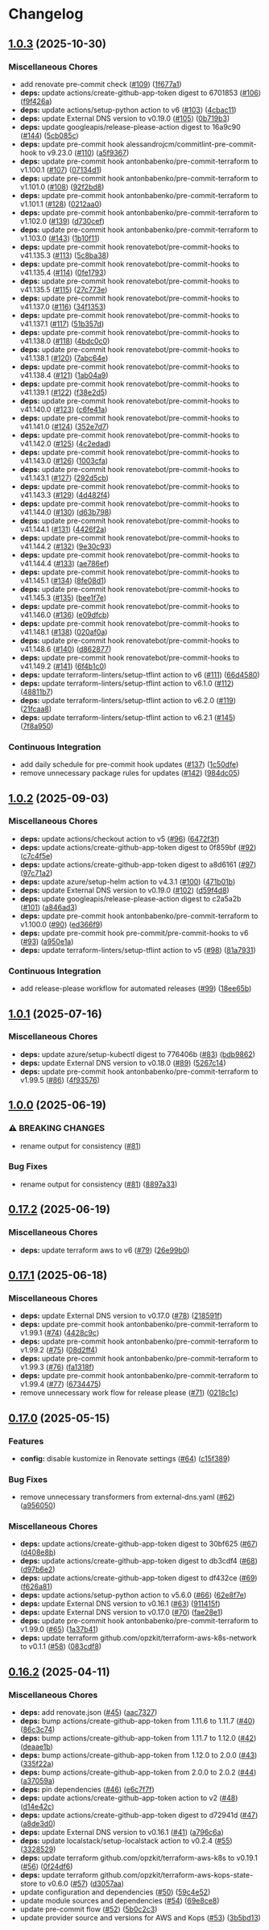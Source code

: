 # Changelog

## [1.0.3](https://github.com/opzkit/terraform-aws-k8s-addons-external-dns/compare/v1.0.2...v1.0.3) (2025-10-30)


### Miscellaneous Chores

* add renovate pre-commit check ([#109](https://github.com/opzkit/terraform-aws-k8s-addons-external-dns/issues/109)) ([1f677a1](https://github.com/opzkit/terraform-aws-k8s-addons-external-dns/commit/1f677a14f51800952b1aa37c8273719c3cbe0179))
* **deps:** update actions/create-github-app-token digest to 6701853 ([#106](https://github.com/opzkit/terraform-aws-k8s-addons-external-dns/issues/106)) ([f9f426a](https://github.com/opzkit/terraform-aws-k8s-addons-external-dns/commit/f9f426aad0c21ad4b464cbd026ec7a004795b0da))
* **deps:** update actions/setup-python action to v6 ([#103](https://github.com/opzkit/terraform-aws-k8s-addons-external-dns/issues/103)) ([4cbac11](https://github.com/opzkit/terraform-aws-k8s-addons-external-dns/commit/4cbac11adfa7267d674f3d736e6c5e4f43b8d050))
* **deps:** update External DNS version to v0.19.0 ([#105](https://github.com/opzkit/terraform-aws-k8s-addons-external-dns/issues/105)) ([0b719b3](https://github.com/opzkit/terraform-aws-k8s-addons-external-dns/commit/0b719b3d0ea9c1ea2c6a08eea3a1e1deef6677ae))
* **deps:** update googleapis/release-please-action digest to 16a9c90 ([#144](https://github.com/opzkit/terraform-aws-k8s-addons-external-dns/issues/144)) ([5cb085c](https://github.com/opzkit/terraform-aws-k8s-addons-external-dns/commit/5cb085c9d5ab155070366f77b55b2ccef541c236))
* **deps:** update pre-commit hook alessandrojcm/commitlint-pre-commit-hook to v9.23.0 ([#110](https://github.com/opzkit/terraform-aws-k8s-addons-external-dns/issues/110)) ([a5f9367](https://github.com/opzkit/terraform-aws-k8s-addons-external-dns/commit/a5f9367d31aaa682042c291352facea915fceba2))
* **deps:** update pre-commit hook antonbabenko/pre-commit-terraform to v1.100.1 ([#107](https://github.com/opzkit/terraform-aws-k8s-addons-external-dns/issues/107)) ([07134d1](https://github.com/opzkit/terraform-aws-k8s-addons-external-dns/commit/07134d1b5654fd998d50ca0d88c7bd5bb9f33408))
* **deps:** update pre-commit hook antonbabenko/pre-commit-terraform to v1.101.0 ([#108](https://github.com/opzkit/terraform-aws-k8s-addons-external-dns/issues/108)) ([92f2bd8](https://github.com/opzkit/terraform-aws-k8s-addons-external-dns/commit/92f2bd8a93942da1217dd5e975404b91ac7677d2))
* **deps:** update pre-commit hook antonbabenko/pre-commit-terraform to v1.101.1 ([#128](https://github.com/opzkit/terraform-aws-k8s-addons-external-dns/issues/128)) ([0212aa0](https://github.com/opzkit/terraform-aws-k8s-addons-external-dns/commit/0212aa08eaf00d000b0946edc22aef2cd5e5ff00))
* **deps:** update pre-commit hook antonbabenko/pre-commit-terraform to v1.102.0 ([#139](https://github.com/opzkit/terraform-aws-k8s-addons-external-dns/issues/139)) ([d730cef](https://github.com/opzkit/terraform-aws-k8s-addons-external-dns/commit/d730ceffbdb1207d80adc702fb52c8b8b09d9f71))
* **deps:** update pre-commit hook antonbabenko/pre-commit-terraform to v1.103.0 ([#143](https://github.com/opzkit/terraform-aws-k8s-addons-external-dns/issues/143)) ([1b10f11](https://github.com/opzkit/terraform-aws-k8s-addons-external-dns/commit/1b10f118baf09fb26ad73f97b2518043bba91bf4))
* **deps:** update pre-commit hook renovatebot/pre-commit-hooks to v41.135.3 ([#113](https://github.com/opzkit/terraform-aws-k8s-addons-external-dns/issues/113)) ([5c8ba38](https://github.com/opzkit/terraform-aws-k8s-addons-external-dns/commit/5c8ba38dd7804bb502415e3a67d36396bb1e6c61))
* **deps:** update pre-commit hook renovatebot/pre-commit-hooks to v41.135.4 ([#114](https://github.com/opzkit/terraform-aws-k8s-addons-external-dns/issues/114)) ([0fe1793](https://github.com/opzkit/terraform-aws-k8s-addons-external-dns/commit/0fe17933f3945071edc8bb99df3facd139080cf2))
* **deps:** update pre-commit hook renovatebot/pre-commit-hooks to v41.135.5 ([#115](https://github.com/opzkit/terraform-aws-k8s-addons-external-dns/issues/115)) ([27c773e](https://github.com/opzkit/terraform-aws-k8s-addons-external-dns/commit/27c773eaf3dbbe59aeed45248212fc5d5b55d349))
* **deps:** update pre-commit hook renovatebot/pre-commit-hooks to v41.137.0 ([#116](https://github.com/opzkit/terraform-aws-k8s-addons-external-dns/issues/116)) ([34f1353](https://github.com/opzkit/terraform-aws-k8s-addons-external-dns/commit/34f1353d59dd4c6628c0145bf8530c7b4f5a8dd0))
* **deps:** update pre-commit hook renovatebot/pre-commit-hooks to v41.137.1 ([#117](https://github.com/opzkit/terraform-aws-k8s-addons-external-dns/issues/117)) ([51b357d](https://github.com/opzkit/terraform-aws-k8s-addons-external-dns/commit/51b357dcaffe81567219e2dcc47f6b3483eb4572))
* **deps:** update pre-commit hook renovatebot/pre-commit-hooks to v41.138.0 ([#118](https://github.com/opzkit/terraform-aws-k8s-addons-external-dns/issues/118)) ([4bdc0c0](https://github.com/opzkit/terraform-aws-k8s-addons-external-dns/commit/4bdc0c0563fb8346474ad183e2baf68e07574ab5))
* **deps:** update pre-commit hook renovatebot/pre-commit-hooks to v41.138.1 ([#120](https://github.com/opzkit/terraform-aws-k8s-addons-external-dns/issues/120)) ([7abc64e](https://github.com/opzkit/terraform-aws-k8s-addons-external-dns/commit/7abc64e9593eb3a5940f61a6d1a097ee6ffd38d3))
* **deps:** update pre-commit hook renovatebot/pre-commit-hooks to v41.138.4 ([#121](https://github.com/opzkit/terraform-aws-k8s-addons-external-dns/issues/121)) ([1ab04a9](https://github.com/opzkit/terraform-aws-k8s-addons-external-dns/commit/1ab04a9a8395f98f94b2e548b1942145156ce177))
* **deps:** update pre-commit hook renovatebot/pre-commit-hooks to v41.139.1 ([#122](https://github.com/opzkit/terraform-aws-k8s-addons-external-dns/issues/122)) ([f38e2d5](https://github.com/opzkit/terraform-aws-k8s-addons-external-dns/commit/f38e2d52d8710ad7582e14b64c5f27709e0e8a70))
* **deps:** update pre-commit hook renovatebot/pre-commit-hooks to v41.140.0 ([#123](https://github.com/opzkit/terraform-aws-k8s-addons-external-dns/issues/123)) ([c6fe41a](https://github.com/opzkit/terraform-aws-k8s-addons-external-dns/commit/c6fe41a9a2145fe84ab45a7f7dcb335a1e263e9c))
* **deps:** update pre-commit hook renovatebot/pre-commit-hooks to v41.141.0 ([#124](https://github.com/opzkit/terraform-aws-k8s-addons-external-dns/issues/124)) ([352e7d7](https://github.com/opzkit/terraform-aws-k8s-addons-external-dns/commit/352e7d7207a66b85e6d983a6a9ae8b7855742efe))
* **deps:** update pre-commit hook renovatebot/pre-commit-hooks to v41.142.0 ([#125](https://github.com/opzkit/terraform-aws-k8s-addons-external-dns/issues/125)) ([4c2edad](https://github.com/opzkit/terraform-aws-k8s-addons-external-dns/commit/4c2edaddd61b3d264183430f36b9bc384883eac7))
* **deps:** update pre-commit hook renovatebot/pre-commit-hooks to v41.143.0 ([#126](https://github.com/opzkit/terraform-aws-k8s-addons-external-dns/issues/126)) ([1003cfa](https://github.com/opzkit/terraform-aws-k8s-addons-external-dns/commit/1003cfab22cba8508ac27e35ef97dae1af8a09c3))
* **deps:** update pre-commit hook renovatebot/pre-commit-hooks to v41.143.1 ([#127](https://github.com/opzkit/terraform-aws-k8s-addons-external-dns/issues/127)) ([292d5cb](https://github.com/opzkit/terraform-aws-k8s-addons-external-dns/commit/292d5cbc3d67bbc919accffa458c28c1aa6d3fd2))
* **deps:** update pre-commit hook renovatebot/pre-commit-hooks to v41.143.3 ([#129](https://github.com/opzkit/terraform-aws-k8s-addons-external-dns/issues/129)) ([4d482f4](https://github.com/opzkit/terraform-aws-k8s-addons-external-dns/commit/4d482f43e318a4db7f79d4a0ef51c929652506a5))
* **deps:** update pre-commit hook renovatebot/pre-commit-hooks to v41.144.0 ([#130](https://github.com/opzkit/terraform-aws-k8s-addons-external-dns/issues/130)) ([d63b798](https://github.com/opzkit/terraform-aws-k8s-addons-external-dns/commit/d63b798790cc708b389ef11bd971ae053c90782b))
* **deps:** update pre-commit hook renovatebot/pre-commit-hooks to v41.144.1 ([#131](https://github.com/opzkit/terraform-aws-k8s-addons-external-dns/issues/131)) ([4426f2a](https://github.com/opzkit/terraform-aws-k8s-addons-external-dns/commit/4426f2a7bf7483b3f74cd50c6b2d4c0f70a3488c))
* **deps:** update pre-commit hook renovatebot/pre-commit-hooks to v41.144.2 ([#132](https://github.com/opzkit/terraform-aws-k8s-addons-external-dns/issues/132)) ([9e30c93](https://github.com/opzkit/terraform-aws-k8s-addons-external-dns/commit/9e30c93d73c47ce2faccdb1764b1510cc7e33a87))
* **deps:** update pre-commit hook renovatebot/pre-commit-hooks to v41.144.4 ([#133](https://github.com/opzkit/terraform-aws-k8s-addons-external-dns/issues/133)) ([ae786ef](https://github.com/opzkit/terraform-aws-k8s-addons-external-dns/commit/ae786efd00017fff0e9c437086a753f1e9d33b57))
* **deps:** update pre-commit hook renovatebot/pre-commit-hooks to v41.145.1 ([#134](https://github.com/opzkit/terraform-aws-k8s-addons-external-dns/issues/134)) ([8fe08d1](https://github.com/opzkit/terraform-aws-k8s-addons-external-dns/commit/8fe08d1243a7f28cd81b50eb5ccf607cfd1a5faf))
* **deps:** update pre-commit hook renovatebot/pre-commit-hooks to v41.145.3 ([#135](https://github.com/opzkit/terraform-aws-k8s-addons-external-dns/issues/135)) ([bee1f7e](https://github.com/opzkit/terraform-aws-k8s-addons-external-dns/commit/bee1f7e5040c50d7d37b67154cbbc1febec7800a))
* **deps:** update pre-commit hook renovatebot/pre-commit-hooks to v41.146.0 ([#136](https://github.com/opzkit/terraform-aws-k8s-addons-external-dns/issues/136)) ([e09dfcb](https://github.com/opzkit/terraform-aws-k8s-addons-external-dns/commit/e09dfcbb8e689a605fd3301579fadb92fa82085a))
* **deps:** update pre-commit hook renovatebot/pre-commit-hooks to v41.148.1 ([#138](https://github.com/opzkit/terraform-aws-k8s-addons-external-dns/issues/138)) ([020af0a](https://github.com/opzkit/terraform-aws-k8s-addons-external-dns/commit/020af0ae3d5985091e15e017a3501671ebcc9418))
* **deps:** update pre-commit hook renovatebot/pre-commit-hooks to v41.148.6 ([#140](https://github.com/opzkit/terraform-aws-k8s-addons-external-dns/issues/140)) ([d862877](https://github.com/opzkit/terraform-aws-k8s-addons-external-dns/commit/d86287744d4bb64d8fc5d9cee0bf09a952673280))
* **deps:** update pre-commit hook renovatebot/pre-commit-hooks to v41.149.2 ([#141](https://github.com/opzkit/terraform-aws-k8s-addons-external-dns/issues/141)) ([6f4b1c0](https://github.com/opzkit/terraform-aws-k8s-addons-external-dns/commit/6f4b1c05be8d8dc4be044e2d7d198cd09ea26240))
* **deps:** update terraform-linters/setup-tflint action to v6 ([#111](https://github.com/opzkit/terraform-aws-k8s-addons-external-dns/issues/111)) ([66d4580](https://github.com/opzkit/terraform-aws-k8s-addons-external-dns/commit/66d45809d71bf5e2d3bbaa1b00223fdd106e852e))
* **deps:** update terraform-linters/setup-tflint action to v6.1.0 ([#112](https://github.com/opzkit/terraform-aws-k8s-addons-external-dns/issues/112)) ([48811b7](https://github.com/opzkit/terraform-aws-k8s-addons-external-dns/commit/48811b7f257dd6fbf3514d328d0d432afe023e06))
* **deps:** update terraform-linters/setup-tflint action to v6.2.0 ([#119](https://github.com/opzkit/terraform-aws-k8s-addons-external-dns/issues/119)) ([21fcaa8](https://github.com/opzkit/terraform-aws-k8s-addons-external-dns/commit/21fcaa8477f53a6d4fa96475daad666f2fafba2d))
* **deps:** update terraform-linters/setup-tflint action to v6.2.1 ([#145](https://github.com/opzkit/terraform-aws-k8s-addons-external-dns/issues/145)) ([7f8a950](https://github.com/opzkit/terraform-aws-k8s-addons-external-dns/commit/7f8a95036457d8ffe51acf60ab26bde585a5694e))


### Continuous Integration

* add daily schedule for pre-commit hook updates ([#137](https://github.com/opzkit/terraform-aws-k8s-addons-external-dns/issues/137)) ([1c50dfe](https://github.com/opzkit/terraform-aws-k8s-addons-external-dns/commit/1c50dfe376e768c086cdb34c5a5ec1bd7dce86cc))
* remove unnecessary package rules for updates ([#142](https://github.com/opzkit/terraform-aws-k8s-addons-external-dns/issues/142)) ([984dc05](https://github.com/opzkit/terraform-aws-k8s-addons-external-dns/commit/984dc058e19442c69a6eab13e3d263f7bda2a7c2))

## [1.0.2](https://github.com/opzkit/terraform-aws-k8s-addons-external-dns/compare/v1.0.1...v1.0.2) (2025-09-03)


### Miscellaneous Chores

* **deps:** update actions/checkout action to v5 ([#96](https://github.com/opzkit/terraform-aws-k8s-addons-external-dns/issues/96)) ([6472f3f](https://github.com/opzkit/terraform-aws-k8s-addons-external-dns/commit/6472f3f27f90eb40388079b8b9ae2f843dc65c4f))
* **deps:** update actions/create-github-app-token digest to 0f859bf ([#92](https://github.com/opzkit/terraform-aws-k8s-addons-external-dns/issues/92)) ([c7c4f5e](https://github.com/opzkit/terraform-aws-k8s-addons-external-dns/commit/c7c4f5e08cd71c89ac47989d485498ee14c54aa5))
* **deps:** update actions/create-github-app-token digest to a8d6161 ([#97](https://github.com/opzkit/terraform-aws-k8s-addons-external-dns/issues/97)) ([97c71a2](https://github.com/opzkit/terraform-aws-k8s-addons-external-dns/commit/97c71a224a0bc8847788155e37ced913de35e46e))
* **deps:** update azure/setup-helm action to v4.3.1 ([#100](https://github.com/opzkit/terraform-aws-k8s-addons-external-dns/issues/100)) ([471b01b](https://github.com/opzkit/terraform-aws-k8s-addons-external-dns/commit/471b01b31b028b1320e654cb3d8562dceb87f41f))
* **deps:** update External DNS version to v0.19.0 ([#102](https://github.com/opzkit/terraform-aws-k8s-addons-external-dns/issues/102)) ([d59f4d8](https://github.com/opzkit/terraform-aws-k8s-addons-external-dns/commit/d59f4d82c4efbfc1c7e77e3aeaa7c248add74f2f))
* **deps:** update googleapis/release-please-action digest to c2a5a2b ([#101](https://github.com/opzkit/terraform-aws-k8s-addons-external-dns/issues/101)) ([a846ad3](https://github.com/opzkit/terraform-aws-k8s-addons-external-dns/commit/a846ad3323cafb4ddb701c49fce6c98932805612))
* **deps:** update pre-commit hook antonbabenko/pre-commit-terraform to v1.100.0 ([#90](https://github.com/opzkit/terraform-aws-k8s-addons-external-dns/issues/90)) ([ed366f9](https://github.com/opzkit/terraform-aws-k8s-addons-external-dns/commit/ed366f92dfa30e0c35e611321bfb56b1d2df265e))
* **deps:** update pre-commit hook pre-commit/pre-commit-hooks to v6 ([#93](https://github.com/opzkit/terraform-aws-k8s-addons-external-dns/issues/93)) ([a950e1a](https://github.com/opzkit/terraform-aws-k8s-addons-external-dns/commit/a950e1abbcf5d537857b2f66f4554c1d3d644c17))
* **deps:** update terraform-linters/setup-tflint action to v5 ([#98](https://github.com/opzkit/terraform-aws-k8s-addons-external-dns/issues/98)) ([81a7931](https://github.com/opzkit/terraform-aws-k8s-addons-external-dns/commit/81a7931d2e83789ab7bd6d5216d9255f7f2656e8))


### Continuous Integration

* add release-please workflow for automated releases ([#99](https://github.com/opzkit/terraform-aws-k8s-addons-external-dns/issues/99)) ([18ee65b](https://github.com/opzkit/terraform-aws-k8s-addons-external-dns/commit/18ee65b0a069364085e29eed20c9b8187226a5b1))

## [1.0.1](https://github.com/opzkit/terraform-aws-k8s-addons-external-dns/compare/v1.0.0...v1.0.1) (2025-07-16)


### Miscellaneous Chores

* **deps:** update azure/setup-kubectl digest to 776406b ([#83](https://github.com/opzkit/terraform-aws-k8s-addons-external-dns/issues/83)) ([bdb9862](https://github.com/opzkit/terraform-aws-k8s-addons-external-dns/commit/bdb986284786b5d3df17f17f11a0c4b08b684022))
* **deps:** update External DNS version to v0.18.0 ([#89](https://github.com/opzkit/terraform-aws-k8s-addons-external-dns/issues/89)) ([5267c14](https://github.com/opzkit/terraform-aws-k8s-addons-external-dns/commit/5267c1416b8158e8694bcf3c74fb2a91d7553e92))
* **deps:** update pre-commit hook antonbabenko/pre-commit-terraform to v1.99.5 ([#86](https://github.com/opzkit/terraform-aws-k8s-addons-external-dns/issues/86)) ([4f93576](https://github.com/opzkit/terraform-aws-k8s-addons-external-dns/commit/4f93576756c22c68e55c1d0b430f8214426bea65))

## [1.0.0](https://github.com/opzkit/terraform-aws-k8s-addons-external-dns/compare/v0.17.2...v1.0.0) (2025-06-19)


### ⚠ BREAKING CHANGES

* rename output for consistency ([#81](https://github.com/opzkit/terraform-aws-k8s-addons-external-dns/issues/81))

### Bug Fixes

* rename output for consistency ([#81](https://github.com/opzkit/terraform-aws-k8s-addons-external-dns/issues/81)) ([8897a33](https://github.com/opzkit/terraform-aws-k8s-addons-external-dns/commit/8897a33053b9e3d97ed3655dc50c0a607f17083a))

## [0.17.2](https://github.com/opzkit/terraform-aws-k8s-addons-external-dns/compare/v0.17.1...v0.17.2) (2025-06-19)


### Miscellaneous Chores

* **deps:** update terraform aws to v6 ([#79](https://github.com/opzkit/terraform-aws-k8s-addons-external-dns/issues/79)) ([26e99b0](https://github.com/opzkit/terraform-aws-k8s-addons-external-dns/commit/26e99b0ab8d41cbbb78ae3addd3c6352c45bb241))

## [0.17.1](https://github.com/opzkit/terraform-aws-k8s-addons-external-dns/compare/v0.17.0...v0.17.1) (2025-06-18)


### Miscellaneous Chores

* **deps:** update External DNS version to v0.17.0 ([#78](https://github.com/opzkit/terraform-aws-k8s-addons-external-dns/issues/78)) ([218591f](https://github.com/opzkit/terraform-aws-k8s-addons-external-dns/commit/218591f8ae339ce3ef72bffa242264f6d247ea19))
* **deps:** update pre-commit hook antonbabenko/pre-commit-terraform to v1.99.1 ([#74](https://github.com/opzkit/terraform-aws-k8s-addons-external-dns/issues/74)) ([4428c9c](https://github.com/opzkit/terraform-aws-k8s-addons-external-dns/commit/4428c9cbcc030fad4cd8c2b466527f514acf9a4b))
* **deps:** update pre-commit hook antonbabenko/pre-commit-terraform to v1.99.2 ([#75](https://github.com/opzkit/terraform-aws-k8s-addons-external-dns/issues/75)) ([08d2ff4](https://github.com/opzkit/terraform-aws-k8s-addons-external-dns/commit/08d2ff4af9a11f9ab5d3fe7fd52e96f80a75e1fa))
* **deps:** update pre-commit hook antonbabenko/pre-commit-terraform to v1.99.3 ([#76](https://github.com/opzkit/terraform-aws-k8s-addons-external-dns/issues/76)) ([fa1318f](https://github.com/opzkit/terraform-aws-k8s-addons-external-dns/commit/fa1318f3fcf23e8cdef8e64d58660663b1f73bdb))
* **deps:** update pre-commit hook antonbabenko/pre-commit-terraform to v1.99.4 ([#77](https://github.com/opzkit/terraform-aws-k8s-addons-external-dns/issues/77)) ([6734475](https://github.com/opzkit/terraform-aws-k8s-addons-external-dns/commit/67344757c12de3bebbd73a2413db1cd09066aa56))
* remove unnecessary work flow for release please ([#71](https://github.com/opzkit/terraform-aws-k8s-addons-external-dns/issues/71)) ([0218c1c](https://github.com/opzkit/terraform-aws-k8s-addons-external-dns/commit/0218c1cd2034b75cc0871c0776b30873483a55bf))

## [0.17.0](https://github.com/opzkit/terraform-aws-k8s-addons-external-dns/compare/v0.16.2...v0.17.0) (2025-05-15)


### Features

* **config:** disable kustomize in Renovate settings ([#64](https://github.com/opzkit/terraform-aws-k8s-addons-external-dns/issues/64)) ([c15f389](https://github.com/opzkit/terraform-aws-k8s-addons-external-dns/commit/c15f389247d86818d2420c7330487f802b385bca))


### Bug Fixes

* remove unnecessary transformers from external-dns.yaml ([#62](https://github.com/opzkit/terraform-aws-k8s-addons-external-dns/issues/62)) ([a956050](https://github.com/opzkit/terraform-aws-k8s-addons-external-dns/commit/a9560500a34d3b32015c9245677a1134f71a019a))


### Miscellaneous Chores

* **deps:** update actions/create-github-app-token digest to 30bf625 ([#67](https://github.com/opzkit/terraform-aws-k8s-addons-external-dns/issues/67)) ([d408e8b](https://github.com/opzkit/terraform-aws-k8s-addons-external-dns/commit/d408e8b9fa82f58c215a364b647299984aa0383e))
* **deps:** update actions/create-github-app-token digest to db3cdf4 ([#68](https://github.com/opzkit/terraform-aws-k8s-addons-external-dns/issues/68)) ([d97b6e2](https://github.com/opzkit/terraform-aws-k8s-addons-external-dns/commit/d97b6e2ea70eee911dda848d9ae22e572cd998a6))
* **deps:** update actions/create-github-app-token digest to df432ce ([#69](https://github.com/opzkit/terraform-aws-k8s-addons-external-dns/issues/69)) ([f626a81](https://github.com/opzkit/terraform-aws-k8s-addons-external-dns/commit/f626a81c5f4d260286a460d225198b57e527067d))
* **deps:** update actions/setup-python action to v5.6.0 ([#66](https://github.com/opzkit/terraform-aws-k8s-addons-external-dns/issues/66)) ([62e8f7e](https://github.com/opzkit/terraform-aws-k8s-addons-external-dns/commit/62e8f7eeb02f954fcb74e511a626b72426e2d97e))
* **deps:** update External DNS version to v0.16.1 ([#63](https://github.com/opzkit/terraform-aws-k8s-addons-external-dns/issues/63)) ([911415f](https://github.com/opzkit/terraform-aws-k8s-addons-external-dns/commit/911415f050e8833973f8aadce4d256e5724c8e18))
* **deps:** update External DNS version to v0.17.0 ([#70](https://github.com/opzkit/terraform-aws-k8s-addons-external-dns/issues/70)) ([fae28e1](https://github.com/opzkit/terraform-aws-k8s-addons-external-dns/commit/fae28e1d25f6e6f4a085556892c7d93f74b33bfb))
* **deps:** update pre-commit hook antonbabenko/pre-commit-terraform to v1.99.0 ([#65](https://github.com/opzkit/terraform-aws-k8s-addons-external-dns/issues/65)) ([1a37b41](https://github.com/opzkit/terraform-aws-k8s-addons-external-dns/commit/1a37b4149bd364c80b33ad7dadb7593f7adff125))
* **deps:** update terraform github.com/opzkit/terraform-aws-k8s-network to v0.1.1 ([#58](https://github.com/opzkit/terraform-aws-k8s-addons-external-dns/issues/58)) ([083cdf8](https://github.com/opzkit/terraform-aws-k8s-addons-external-dns/commit/083cdf8aa4153b64e2928daf82d1670a7d34dbac))

## [0.16.2](https://github.com/opzkit/terraform-aws-k8s-addons-external-dns/compare/v0.16.1...v0.16.2) (2025-04-11)


### Miscellaneous Chores

* **deps:** add renovate.json ([#45](https://github.com/opzkit/terraform-aws-k8s-addons-external-dns/issues/45)) ([aac7327](https://github.com/opzkit/terraform-aws-k8s-addons-external-dns/commit/aac732707c359cb1e55ee9087953dc8b4de26a52))
* **deps:** bump actions/create-github-app-token from 1.11.6 to 1.11.7 ([#40](https://github.com/opzkit/terraform-aws-k8s-addons-external-dns/issues/40)) ([86c3c74](https://github.com/opzkit/terraform-aws-k8s-addons-external-dns/commit/86c3c747733ac4b8b3390df7344a39b7202e8788))
* **deps:** bump actions/create-github-app-token from 1.11.7 to 1.12.0 ([#42](https://github.com/opzkit/terraform-aws-k8s-addons-external-dns/issues/42)) ([deaae1b](https://github.com/opzkit/terraform-aws-k8s-addons-external-dns/commit/deaae1be579f2358c2eade6968a158a0f4dc578a))
* **deps:** bump actions/create-github-app-token from 1.12.0 to 2.0.0 ([#43](https://github.com/opzkit/terraform-aws-k8s-addons-external-dns/issues/43)) ([335f22a](https://github.com/opzkit/terraform-aws-k8s-addons-external-dns/commit/335f22a86ee944aefbf2865a6b3025a3c69d8b31))
* **deps:** bump actions/create-github-app-token from 2.0.0 to 2.0.2 ([#44](https://github.com/opzkit/terraform-aws-k8s-addons-external-dns/issues/44)) ([a37059a](https://github.com/opzkit/terraform-aws-k8s-addons-external-dns/commit/a37059ac043d595906789b172f3aa284018a7a10))
* **deps:** pin dependencies ([#46](https://github.com/opzkit/terraform-aws-k8s-addons-external-dns/issues/46)) ([e6c7f7f](https://github.com/opzkit/terraform-aws-k8s-addons-external-dns/commit/e6c7f7f39c3b370015c47a7074e4b95a4c78df4d))
* **deps:** update actions/create-github-app-token action to v2 ([#48](https://github.com/opzkit/terraform-aws-k8s-addons-external-dns/issues/48)) ([d14e42c](https://github.com/opzkit/terraform-aws-k8s-addons-external-dns/commit/d14e42c11ecf5ee428dab7a39fc9784fc02d9829))
* **deps:** update actions/create-github-app-token digest to d72941d ([#47](https://github.com/opzkit/terraform-aws-k8s-addons-external-dns/issues/47)) ([a8de3d0](https://github.com/opzkit/terraform-aws-k8s-addons-external-dns/commit/a8de3d03849b8e9a1be3d73f6060e975deb0b3e2))
* **deps:** update External DNS version to v0.16.1 ([#41](https://github.com/opzkit/terraform-aws-k8s-addons-external-dns/issues/41)) ([a796c6a](https://github.com/opzkit/terraform-aws-k8s-addons-external-dns/commit/a796c6af922d12607e06e9f20bd6bd23a144c615))
* **deps:** update localstack/setup-localstack action to v0.2.4 ([#55](https://github.com/opzkit/terraform-aws-k8s-addons-external-dns/issues/55)) ([3328529](https://github.com/opzkit/terraform-aws-k8s-addons-external-dns/commit/3328529304de3452a50a295f29c3d0380ce708cb))
* **deps:** update terraform github.com/opzkit/terraform-aws-k8s to v0.19.1 ([#56](https://github.com/opzkit/terraform-aws-k8s-addons-external-dns/issues/56)) ([0f24df6](https://github.com/opzkit/terraform-aws-k8s-addons-external-dns/commit/0f24df67da032b5881c6b209b2c8124868089725))
* **deps:** update terraform github.com/opzkit/terraform-aws-kops-state-store to v0.6.0 ([#57](https://github.com/opzkit/terraform-aws-k8s-addons-external-dns/issues/57)) ([d3057aa](https://github.com/opzkit/terraform-aws-k8s-addons-external-dns/commit/d3057aa4e6b7463ee752a677ab57ccf4d73f19b9))
* update configuration and dependencies ([#50](https://github.com/opzkit/terraform-aws-k8s-addons-external-dns/issues/50)) ([59c4e52](https://github.com/opzkit/terraform-aws-k8s-addons-external-dns/commit/59c4e52678f53b555604e061469da99f7b9fe409))
* update module sources and dependencies ([#54](https://github.com/opzkit/terraform-aws-k8s-addons-external-dns/issues/54)) ([69e8ce8](https://github.com/opzkit/terraform-aws-k8s-addons-external-dns/commit/69e8ce8e472cd23e1f82df7bbb23ec407dcaa3c4))
* update pre-commit flow ([#52](https://github.com/opzkit/terraform-aws-k8s-addons-external-dns/issues/52)) ([5b0c2c3](https://github.com/opzkit/terraform-aws-k8s-addons-external-dns/commit/5b0c2c38d261263a390b83b1f5b8bffb0bc1068a))
* update provider source and versions for AWS and Kops ([#53](https://github.com/opzkit/terraform-aws-k8s-addons-external-dns/issues/53)) ([3b5bd13](https://github.com/opzkit/terraform-aws-k8s-addons-external-dns/commit/3b5bd1351fca4545a23a6007a5d11b75e46c5b9e))
